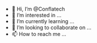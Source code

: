 - 👋 Hi, I’m @Conflatech
- 👀 I’m interested in ...
- 🌱 I’m currently learning ...
- 💞️ I’m looking to collaborate on ...
- 📫 How to reach me ...

<!---
Conflatech/Conflatech is a ✨ special ✨ repository because its `README.md` (this file) appears on your GitHub profile.
You can click the Preview link to take a look at your changes.
--->
